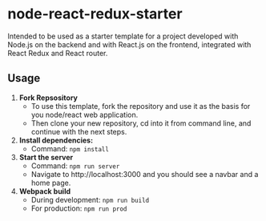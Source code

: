 # node-react-redux-starter
Intended to be used as a starter template for a project developed with Node.js on the backend 
and with React.js on the frontend, integrated with React Redux and React router.

## Usage

  1. **Fork Repsository**
      * To use this template, fork the repository and use it as the basis for you node/react web application.
      * Then clone your new repository, cd into it from command line, and continue with the next steps.
  2. **Install dependencies:**
      * Command: ```npm install```
  3. **Start the server**
      * Command: ```npm run server```
      * Navigate to http://localhost:3000 and you should see a navbar and a home page.
  4. **Webpack build**
      * During development: ```npm run build```
      * For production: ```npm run prod```
